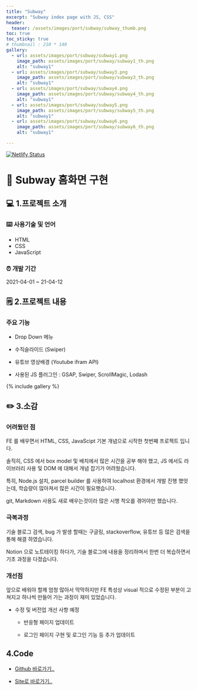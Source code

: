 ```yaml
---
title: "Subway"
excerpt: "Subway index page with JS, CSS"
header:
  teaser: /assets/images/port/subway/subway_thumb.png
toc: true
toc_sticky: true
# thumbnail : 210 * 140
gallery:
  - url: assets/images/port/subway/subway1.png
    image_path: assets/images/port/subway/subway1_th.png
    alt: "subway1"
  - url: assets/images/port/subway/subway3.png
    image_path: assets/images/port/subway/subway3_th.png
    alt: "subway1"
  - url: assets/images/port/subway/subway4.png
    image_path: assets/images/port/subway/subway4_th.png
    alt: "subway1"
  - url: assets/images/port/subway/subway5.png
    image_path: assets/images/port/subway/subway5_th.png
    alt: "subway1"
  - url: assets/images/port/subway/subway6.png
    image_path: assets/images/port/subway/subway6_th.png
    alt: "subway1"

---
```


[![Netlify Status](https://api.netlify.com/api/v1/badges/4ecc6bac-a7f3-40a6-b4c2-b5b8ca27b50b/deploy-status)](https://app.netlify.com/sites/hardcore-dijkstra-7a109c/deploys)

# 🌮 Subway 홈화면 구현


## 💻 1.프로젝트 소개  

### ⌨️ 사용기술 및 언어    

- HTML
- CSS
- JavaScript


### ⏰ 개발 기간  
2021-04-01 ~ 21-04-12 


## 🗒 2.프로젝트 내용

### 주요 기능

 - Drop Down 메뉴 

 - 수직슬라이드 (Swiper) 
 
 - 유튜브 영상배경 (Youtube ifram API)
 
 - 사용된 JS 플러그인 : GSAP, Swiper, ScrollMagic, Lodash


{% include gallery %}


## ✏️ 3.소감

### 어려웠던 점  
FE 를 배우면서 HTML, CSS, JavaScipt 기본 개념으로 시작한 첫번째 프로젝트 입니다.

솔직히, CSS 에서 box model 및 배치에서 많은 시간을 공부 해야 했고, JS 에서도 라이브러리 사용 및 DOM 에 대해서 개념 잡기가 어려웠습니다.

특히, Node.js 설치, parcel builder 를 사용하여 localhost 환경에서 개발 진행 했엇는데, 학습량이 많아져서 많은 시간이 필요햇습니다.

git, Markdown 사용도 새로 배우는것이라 많은 시행 착오를 겪어야만 했습니다.


### 극복과정

기술 블로그 검색, bug 가 발생 할때는 구글링, stackoverflow, 유튜브 등 많은 검색을 통해 해결 하였습니다.

Notion 으로 노트테이킹 하다가, 기술 블로그에 내용을 정리하며서 한번 더 복습하면서 기초 과정을 다졌습니다.



### 개선점

앞으로 배워야 할께 엄청 많아서 막막하지만 FE 특성상 visual 적으로 수정된 부분이 고쳐지고 하나씩 만들어 가는 과정이 재미 있었습니다.


- 수정 및 버전업 개선 사항 예정

    - 반응형 페이지 업데이트

    - 로그인 페이지 구현 및 로그인 기능 등 추가 업데이트


## 4.Code

- [Github 바로가기..](https://github.com/jacobkosmart/12.Apr.21_Subway_JS_CSS)

- [Site로 바로가기..](https://hardcore-dijkstra-7a109c.netlify.app/)
